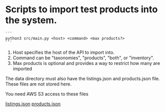 # Scripts to import test products into the system. 

    ```
    python3 src/main.py <host> <command> <max products?>
    ```

1. Host specifies the host of the API to import into.
2. Command can be "taxonomies", "products", "both", or "inventory".
3. Max products is optional and provides a way to restrict how many are imported


The data directory must also have the listings.json and products.json file.
These files are not stored here.

You need AWS S3 access to these files

[listings.json](https://s3-us-west-2.amazonaws.com/fc-dev-assets/sample_data/listings.json)
[products.json](https://s3-us-west-2.amazonaws.com/fc-dev-assets/sample_data/products.json)


